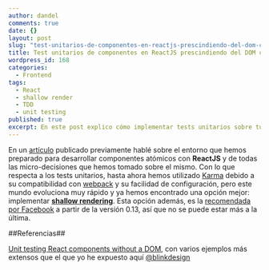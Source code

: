 ```yaml
---
author: dandel
comments: true
date: {}
layout: post
slug: "test-unitarios-de-componentes-en-reactjs-prescindiendo-del-dom-con-shallow-rendering"
title: Test unitarios de componentes en ReactJS prescindiendo del DOM con Shallow Rendering
wordpress_id: 168
categories: 
  - Frontend
tags: 
  - React
  - shallow render
  - TDD
  - unit testing
published: true
excerpt: En este post explico cómo implementar tests unitarios sobre tus componentes de UI utilizando shallow rendering.
---
```



En un [artículo](https://thecraftsmansjourney.wordpress.com/2015/06/18/configurando-un-entorno-en-webpack-para-trabajar-con-react/) publicado previamente hablé sobre el entorno que hemos preparado para desarrollar componentes atómicos con **ReactJS** y de todas las micro-decisiones que hemos tomado sobre el mismo. Con lo que respecta a los tests unitarios, hasta ahora hemos utilizado [Karma](http://karma-runner.github.io/0.12/index.html) debido a su compatibilidad con [webpack](http://webpack.github.io) y su facilidad de configuración, pero este mundo evoluciona muy rápido y ya hemos encontrado una opción mejor: implementar [**shallow rendering**](https://facebook.github.io/react/docs/test-utils.html#shallow-rendering). Esta opción además, es la [recomendada por Facebook](https://discuss.reactjs.org/t/whats-the-prefered-way-to-test-react-js-components/26/2) a partir de la versión 0.13, así que no se puede estar más a la última.

##Referencias##

[Unit testing React components without a DOM](http://simonsmith.io/unit-testing-react-components-without-a-dom/), con varios ejemplos más extensos que el que yo he expuesto aquí [@blinkdesign](http://twitter.com/blinkdesign)
